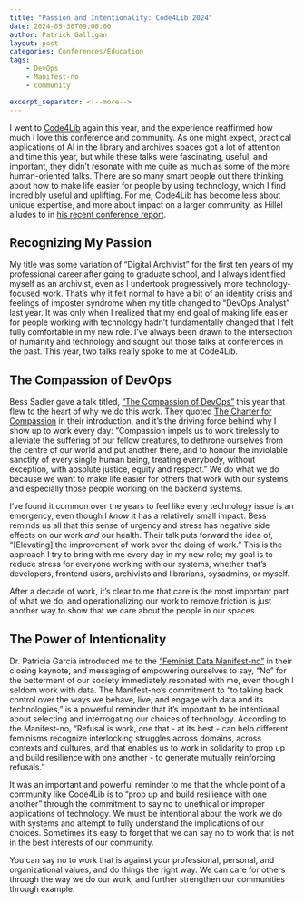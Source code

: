 ```yaml
---
title: "Passion and Intentionality: Code4Lib 2024"
date: 2024-05-30T09:00:00
author: Patrick Galligan
layout: post
categories: Conferences/Education
tags:
    - DevOps
    - Manifest-no
    - community

excerpt_separator: <!--more-->
---
```


I went to [Code4Lib](https://2024.code4lib.org/) again this year, and the experience reaffirmed how much I love this conference and community. As one might expect, practical applications of AI in the library and archives spaces got a lot of attention and time this year, but while these talks were fascinating, useful, and important, they didn’t resonate with me quite as much as some of the more human-oriented talks. There are so many smart people out there thinking about how to make life easier for people by using technology, which I find incredibly useful and uplifting. For me, Code4Lib has become less about unique expertise, and more about impact on a larger community, as Hillel alludes to in [his recent conference report](https://blog.rockarch.org/ai-pdfs-and-community).

<!--more-->

## Recognizing My Passion

My title was some variation of “Digital Archivist” for the first ten years of my professional career after going to graduate school, and I always identified myself as an archivist, even as I undertook progressively more technology-focused work. That’s why it felt normal to have a bit of an identity crisis and feelings of imposter syndrome when my title changed to “DevOps Analyst” last year. It was only when I realized that my end goal of making life easier for people working with technology hadn’t fundamentally changed that I felt fully comfortable in my new role. I’ve always been drawn to the intersection of humanity and technology and sought out those talks at conferences in the past. This year, two talks really spoke to me at Code4Lib.

## The Compassion of DevOps

Bess Sadler gave a talk titled, [“The Compassion of DevOps”](https://osf.io/4pqfc) this year that flew to the heart of why we do this work. They quoted [The Charter for Compassion](https://charterforcompassion.org/) in their introduction, and it’s the driving force behind why I show up to work every day: “Compassion impels us to work tirelessly to alleviate the suffering of our fellow creatures, to dethrone ourselves from the centre of our world and put another there, and to honour the inviolable sanctity of every single human
being, treating everybody, without exception, with absolute justice, equity and
respect.” We do what we do because we want to make life easier for others that work with our systems, and especially those people working on the backend systems.

I’ve found it common over the years to feel like every technology issue is an emergency, even though I _know_ it has a relatively small impact. Bess reminds us all that this sense of urgency and stress has negative side effects on our work _and_ our health. Their talk puts forward the idea of, “[Elevating] the improvement of work over the doing of work.” This is the approach I try to bring with me every day in my new role; my goal is to reduce stress for everyone working with our systems, whether that’s developers, frontend users, archivists and librarians, sysadmins, or myself.

After a decade of work, it’s clear to me that care is the most important part of what we do, and operationalizing our work to remove friction is just another way to show that we care about the people in our spaces.

## The Power of Intentionality

Dr. Patricia Garcia introduced me to the [“Feminist Data Manifest-no”](https://www.manifestno.com/) in their closing keynote, and messaging of empowering ourselves to say, “No” for the betterment of our society immediately resonated with me, even though I seldom work with data. The Manifest-no’s commitment to “to taking back control over the ways we behave, live, and engage with data and its technologies,” is a powerful reminder that it’s important to be intentional about selecting and interrogating our choices of technology. According to the Manifest-no, “Refusal is work, one that - at its best - can help different feminisms recognize interlocking struggles across domains, across contexts and cultures, and that enables us to work in solidarity to prop up and build resilience with one another - to generate mutually reinforcing refusals.”

It was an important and powerful reminder to me that the whole point of a community like Code4Lib is to “prop up and build resilience with one another” through the commitment to say no to unethical or improper applications of technology. We must be intentional about the work we do with systems and attempt to fully understand the implications of our choices. Sometimes it’s easy to forget that we can say no to work that is not in the best interests of our community.

You can say no to work that is against your professional, personal, and organizational values, and do things the right way. We can care for others through the way we do our work, and further strengthen our communities through example.
